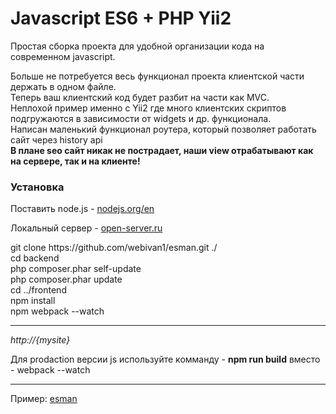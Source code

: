 # Javascript ES6 + PHP Yii2

<p>Простая сборка проекта для удобной организации кода на современном javascript.</p>
<p>Больше не потребуется весь функционал проекта клиентской части держать в одном файле.
	<br /> Теперь ваш клиентский код будет разбит на части как MVC.
	<br /> Неплохой пример именно с Yii2 где много клиентских скриптов подгружаются в зависимости от widgets и др.
	функционала.
	<br /> Написан маленький функционал роутера, который позволяет работать сайт через history api 
	<br /> <b>В плане seo сайт никак не пострадает, наши view отрабатывают как на сервере, так и на клиенте!</b> 
</p>

<h3>Установка</h3>

<p>Поставить node.js - <a target="blank" href="https://nodejs.org/en/">nodejs.org/en</a></p>
<p>Локальный сервер - <a target="blank" href="http://open-server.ru/download/">open-server.ru</a></p>

<div>
  git clone https://github.com/webivan1/esman.git ./ <br />
  cd backend <br />
  php composer.phar self-update <br />
  php composer.phar update <br />
  cd ../frontend <br />
  npm install <br />
  npm webpack --watch
  <hr />
  <i>http://{mysite}</i>
</div>

<p>Для prodaction версии js используйте комманду - <b>npm run build</b> вместо - webpack --watch</p>

<hr />

<p>Пример: <a href="http://esman.btmax.ru" target="_blank">esman</a></p>
